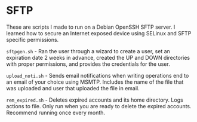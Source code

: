 # SFTP

These are scripts I made to run on a Debian OpenSSH SFTP server. I learned how to secure an Internet exposed device using SELinux and SFTP specific permissions. 

`sftpgen.sh` - Ran the user through a wizard to create a user, set an expiration date 2 weeks in advance, created the UP and DOWN directories with proper permissions, and provides the credentials for the user.

`upload_noti.sh` - Sends email notifications when writing operations end to an email of your choice using MSMTP. Includes the name of the file that was uploaded and user that uploaded the file in email.

`rem_expired.sh` - Deletes expired accounts and its home directory. Logs actions to file. Only run when you are ready to delete the expired accounts. Recommend running once every month.
